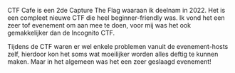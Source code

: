CTF Cafe is een 2de Capture The Flag waaraan ik deelnam in 2022. Het is een compleet nieuwe CTF die heel beginner-friendly was.
Ik vond het een zeer tof evenement om aan mee te doen, voor mij was het ook gemakkelijker dan de Incognito CTF.

Tijdens de CTF waren er wel enkele problemen vanuit de evenement-hosts zelf, hierdoor kon het soms wat moeilijker worden alles deftig te kunnen maken.
Maar in het algemeen was het een zeer geslaagd evenement!
